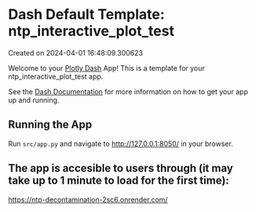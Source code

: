 # Dash Default Template: ntp_interactive_plot_test

Created on 2024-04-01 16:48:09.300623

Welcome to your [Plotly Dash](https://plotly.com/dash/) App! This is a template for your ntp_interactive_plot_test app.

See the [Dash Documentation](https://dash.plotly.com/introduction) for more information on how to get your app up and running.

## Running the App

Run `src/app.py` and navigate to http://127.0.0.1:8050/ in your browser.

## The app is accesible to users through (it may take up to 1 minute to load for the first time):

https://ntp-decontamination-2sc6.onrender.com/
